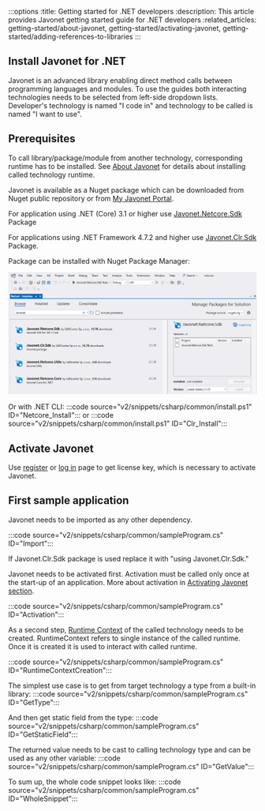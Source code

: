:::options
:title: Getting started for .NET developers
:description: This article provides Javonet getting started guide for .NET developers
:related_articles: getting-started/about-javonet, getting-started/activating-javonet, getting-started/adding-references-to-libraries
:::

## Install Javonet for .NET  

Javonet is an advanced library enabling direct method calls between programming languages and modules. To use the guides both interacting technologies needs to be selected from left-side dropdown lists. Developer's technology is named "I code in" and technology to be called is named "I want to use". 

## Prerequisites 

To call library/package/module from another technology, corresponding runtime has to be installed. See [About Javonet](/guides/v2/`{calling_technology}`/`{called_technology}`/getting-started/about-javonet.md) for details about installing called technology runtime.
  
Javonet is available as a Nuget package which can be downloaded from Nuget public repository or from [My Javonet Portal](https://my.javonet.com).  

For application using .NET (Core) 3.1 or higher use [Javonet.Netcore.Sdk](https://www.nuget.org/packages/Javonet.Netcore.Sdk) Package  
  
For applications using .NET Framework 4.7.2 and higher use [Javonet.Clr.Sdk](https://www.nuget.org/packages/Javonet.Clr.Sdk) Package. 
  
Package can be installed with Nuget Package Manager:
  
![Install Javonet in Nuget](/v2/images/getting-started-dotnet-nuget.png?raw=true "Install Javonet in Nuget")  
  
Or with .NET CLI:
:::code source="v2/snippets/csharp/common/install.ps1" ID="Netcore_Install":::
or
:::code source="v2/snippets/csharp/common/install.ps1" ID="Clr_Install":::  

## Activate Javonet

Use [register](https://my.javonet.com/signup/?type=free) or [log in](https://my.javonet.com/signin/) page to get license key, which is necessary to activate Javonet.  

## First sample application

Javonet needs to be imported as any other dependency.

:::code source="v2/snippets/csharp/common/sampleProgram.cs" ID="Import":::

If Javonet.Clr.Sdk package is used replace it with "using Javonet.Clr.Sdk."  
  
Javonet needs to be activated first. Activation must be called only once at the start-up of an application. More about activation in [Activating Javonet section](/guides/v2/`{calling_technology}`/`{called_technology}`/getting-started/activating-javonet.md).

:::code source="v2/snippets/csharp/common/sampleProgram.cs" ID="Activation":::

As a second step, [Runtime Context](/guides/v2/`{calling_technology}`/`{called_technology}`/foundations/runtime-context.md) of the called technology needs to be created. RuntimeContext refers to single instance of the called runtime. Once it is created it is used to interact with called runtime.

:::code source="v2/snippets/csharp/common/sampleProgram.cs" ID="RuntimeContextCreation":::

The simplest use case is to get from target technology a type from a built-in library:
:::code source="v2/snippets/csharp/common/sampleProgram.cs" ID="GetType":::

And then get static field from the type:
:::code source="v2/snippets/csharp/common/sampleProgram.cs" ID="GetStaticField":::

The returned value needs to be cast to calling technology type and can be used as any other variable:
:::code source="v2/snippets/csharp/common/sampleProgram.cs" ID="GetValue":::

To sum up, the whole code snippet looks like:
:::code source="v2/snippets/csharp/common/sampleProgram.cs" ID="WholeSnippet":::